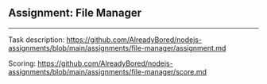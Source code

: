 ## Assignment: File Manager

---

Task description: https://github.com/AlreadyBored/nodejs-assignments/blob/main/assignments/file-manager/assignment.md

Scoring: https://github.com/AlreadyBored/nodejs-assignments/blob/main/assignments/file-manager/score.md